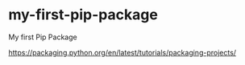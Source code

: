 # my-first-pip-package
My first Pip Package

https://packaging.python.org/en/latest/tutorials/packaging-projects/